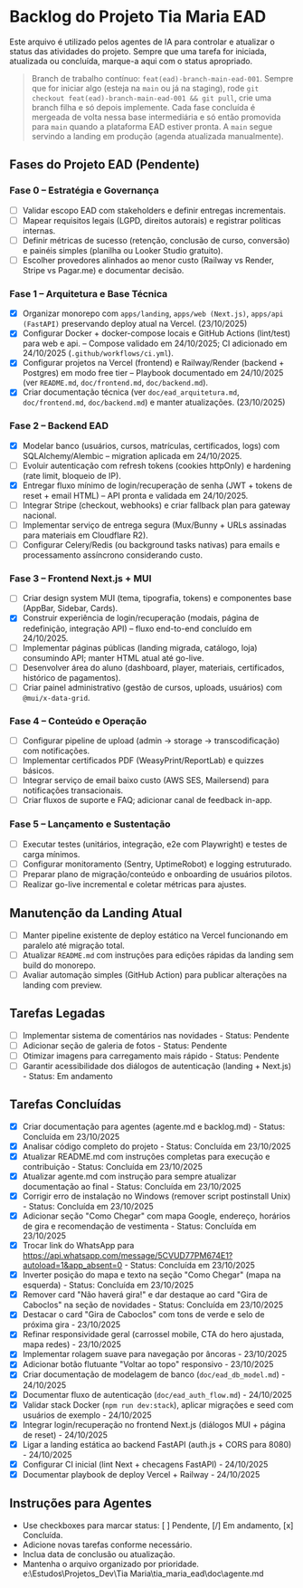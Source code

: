 # Backlog do Projeto Tia Maria EAD

Este arquivo é utilizado pelos agentes de IA para controlar e atualizar o status das atividades do projeto. Sempre que uma tarefa for iniciada, atualizada ou concluída, marque-a aqui com o status apropriado.

> Branch de trabalho contínuo: `feat(ead)-branch-main-ead-001`. Sempre que for iniciar algo (esteja na `main` ou já na staging), rode `git checkout feat(ead)-branch-main-ead-001 && git pull`, crie uma branch filha e só depois implemente. Cada fase concluída é mergeada de volta nessa base intermediária e só então promovida para `main` quando a plataforma EAD estiver pronta. A `main` segue servindo a landing em produção (agenda atualizada manualmente).

## Fases do Projeto EAD (Pendente)

### Fase 0 – Estratégia e Governança
- [ ] Validar escopo EAD com stakeholders e definir entregas incrementais.
- [ ] Mapear requisitos legais (LGPD, direitos autorais) e registrar políticas internas.
- [ ] Definir métricas de sucesso (retenção, conclusão de curso, conversão) e painéis simples (planilha ou Looker Studio gratuito).
- [ ] Escolher provedores alinhados ao menor custo (Railway vs Render, Stripe vs Pagar.me) e documentar decisão.

### Fase 1 – Arquitetura e Base Técnica
- [x] Organizar monorepo com `apps/landing`, `apps/web (Next.js)`, `apps/api (FastAPI)` preservando deploy atual na Vercel. (23/10/2025)
- [x] Configurar Docker + docker-compose locais e GitHub Actions (lint/test) para web e api. – Compose validado em 24/10/2025; CI adicionado em 24/10/2025 (`.github/workflows/ci.yml`).
- [x] Configurar projetos na Vercel (frontend) e Railway/Render (backend + Postgres) em modo free tier – Playbook documentado em 24/10/2025 (ver `README.md`, `doc/frontend.md`, `doc/backend.md`).
- [x] Criar documentação técnica (ver `doc/ead_arquitetura.md`, `doc/frontend.md`, `doc/backend.md`) e manter atualizações. (23/10/2025)

### Fase 2 – Backend EAD
- [x] Modelar banco (usuários, cursos, matrículas, certificados, logs) com SQLAlchemy/Alembic – migration aplicada em 24/10/2025.
- [ ] Evoluir autenticação com refresh tokens (cookies httpOnly) e hardening (rate limit, bloqueio de IP).
- [x] Entregar fluxo mínimo de login/recuperação de senha (JWT + tokens de reset + email HTML) – API pronta e validada em 24/10/2025.
- [ ] Integrar Stripe (checkout, webhooks) e criar fallback plan para gateway nacional.
- [ ] Implementar serviço de entrega segura (Mux/Bunny + URLs assinadas para materiais em Cloudflare R2).
- [ ] Configurar Celery/Redis (ou background tasks nativas) para emails e processamento assíncrono considerando custo.

### Fase 3 – Frontend Next.js + MUI
- [ ] Criar design system MUI (tema, tipografia, tokens) e componentes base (AppBar, Sidebar, Cards).
- [x] Construir experiência de login/recuperação (modais, página de redefinição, integração API) – fluxo end-to-end concluído em 24/10/2025.
- [ ] Implementar páginas públicas (landing migrada, catálogo, loja) consumindo API; manter HTML atual até go-live.
- [ ] Desenvolver área do aluno (dashboard, player, materiais, certificados, histórico de pagamentos).
- [ ] Criar painel administrativo (gestão de cursos, uploads, usuários) com `@mui/x-data-grid`.

### Fase 4 – Conteúdo e Operação
- [ ] Configurar pipeline de upload (admin → storage → transcodificação) com notificações.
- [ ] Implementar certificados PDF (WeasyPrint/ReportLab) e quizzes básicos.
- [ ] Integrar serviço de email baixo custo (AWS SES, Mailersend) para notificações transacionais.
- [ ] Criar fluxos de suporte e FAQ; adicionar canal de feedback in-app.

### Fase 5 – Lançamento e Sustentação
- [ ] Executar testes (unitários, integração, e2e com Playwright) e testes de carga mínimos.
- [ ] Configurar monitoramento (Sentry, UptimeRobot) e logging estruturado.
- [ ] Preparar plano de migração/conteúdo e onboarding de usuários pilotos.
- [ ] Realizar go-live incremental e coletar métricas para ajustes.

## Manutenção da Landing Atual
- [ ] Manter pipeline existente de deploy estático na Vercel funcionando em paralelo até migração total.
- [ ] Atualizar `README.md` com instruções para edições rápidas da landing sem build do monorepo.
- [ ] Avaliar automação simples (GitHub Action) para publicar alterações na landing com preview.

## Tarefas Legadas
- [ ] Implementar sistema de comentários nas novidades - Status: Pendente
- [ ] Adicionar seção de galeria de fotos - Status: Pendente
- [ ] Otimizar imagens para carregamento mais rápido - Status: Pendente
- [ ] Garantir acessibilidade dos diálogos de autenticação (landing + Next.js) - Status: Em andamento

## Tarefas Concluídas
- [x] Criar documentação para agentes (agente.md e backlog.md) - Status: Concluída em 23/10/2025
- [x] Analisar código completo do projeto - Status: Concluída em 23/10/2025
- [x] Atualizar README.md com instruções completas para execução e contribuição - Status: Concluída em 23/10/2025
- [x] Atualizar agente.md com instrução para sempre atualizar documentação ao final - Status: Concluída em 23/10/2025
- [x] Corrigir erro de instalação no Windows (remover script postinstall Unix) - Status: Concluída em 23/10/2025
- [x] Adicionar seção "Como Chegar" com mapa Google, endereço, horários de gira e recomendação de vestimenta - Status: Concluída em 23/10/2025
- [x] Trocar link do WhatsApp para https://api.whatsapp.com/message/5CVUD77PM674E1?autoload=1&app_absent=0 - Status: Concluída em 23/10/2025
- [x] Inverter posição do mapa e texto na seção "Como Chegar" (mapa na esquerda) - Status: Concluída em 23/10/2025
- [x] Remover card "Não haverá gira!" e dar destaque ao card "Gira de Caboclos" na seção de novidades - Status: Concluída em 23/10/2025
- [x] Destacar o card "Gira de Caboclos" com tons de verde e selo de próxima gira - 23/10/2025
- [x] Refinar responsividade geral (carrossel mobile, CTA do hero ajustada, mapa redes) - 23/10/2025
- [x] Implementar rolagem suave para navegação por âncoras - 23/10/2025
- [x] Adicionar botão flutuante "Voltar ao topo" responsivo - 23/10/2025
- [x] Criar documentação de modelagem de banco (`doc/ead_db_model.md`) - 24/10/2025
- [x] Documentar fluxo de autenticação (`doc/ead_auth_flow.md`) - 24/10/2025
- [x] Validar stack Docker (`npm run dev:stack`), aplicar migrações e seed com usuários de exemplo - 24/10/2025
- [x] Integrar login/recuperação no frontend Next.js (diálogos MUI + página de reset) - 24/10/2025
- [x] Ligar a landing estática ao backend FastAPI (auth.js + CORS para 8080) - 24/10/2025
- [x] Configurar CI inicial (lint Next + checagens FastAPI) - 24/10/2025
- [x] Documentar playbook de deploy Vercel + Railway - 24/10/2025

## Instruções para Agentes

- Use checkboxes para marcar status: [ ] Pendente, [/] Em andamento, [x] Concluída.
- Adicione novas tarefas conforme necessário.
- Inclua data de conclusão ou atualização.
- Mantenha o arquivo organizado por prioridade.</content>
<parameter name="filePath">e:\Estudos\Projetos_Dev\Tia Maria\tia_maria_ead\doc\agente.md
